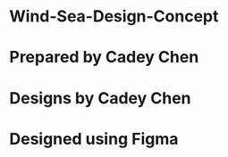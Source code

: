 # Wind-Sea-Design-Concept
# Prepared by Cadey Chen
# Designs by Cadey Chen
# Designed using Figma 

